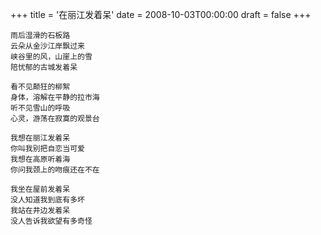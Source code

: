+++
title = '在丽江发着呆'
date = 2008-10-03T00:00:00
draft = false
+++

```text
雨后湿滑的石板路
云朵从金沙江岸飘过来
峡谷里的风，山崖上的雪
陪忧郁的古城发着呆

看不见颠狂的柳絮
身体，溶解在平静的拉市海
听不见雪山的呼吸
心灵，游荡在寂寞的观景台

我想在丽江发着呆
你叫我别把自恋当可爱
我想在高原听着海
你问我颈上的吻痕还在不在

我坐在屋前发着呆
没人知道我到底有多坏
我站在井边发着呆
没人告诉我欲望有多奇怪
```
